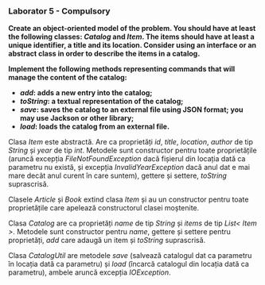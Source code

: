 ### Laborator 5 - Compulsory

**Create an object-oriented model of the problem. You should have at least the following classes: *Catalog* and *Item*. The items should have at least a unique identifier, a title and its location. Consider using an interface or an abstract class in order to describe the items in a catalog.**

**Implement the following methods representing commands that will manage the content of the catalog:**
+ ***add*: adds a new entry into the catalog;**
+ ***toString*: a textual representation of the catalog;**
+ ***save*: saves the catalog to an external file using JSON format; you may use Jackson or other library;**
+ ***load*: loads the catalog from an external file.**

Clasa *Item* este abstractă. Are ca proprietăți *id*, *title*, *location*, *author* de tip *String* și *year* de tip *int*. Metodele sunt constructor pentru toate proprietățile (aruncă excepția *FileNotFoundException* dacă fișierul din locația dată ca parametru nu există, și excepția *InvalidYearException* dacă anul dat e mai mare decât anul curent în care suntem), gettere și settere, *toString* suprascrisă.

Clasele *Article* și *Book* extind clasa *Item* și au un constructor pentru toate proprietățile care apelează constructorul clasei moștenite.

Clasa *Catalog* are ca proprietăți *name* de tip *String* și *items* de tip *List< Item >*. Metodele sunt constructor pentru *name*, gettere și settere pentru proprietăți, *add* care adaugă un item și *toString* suprascrisă.

Clasa *CatalogUtil* are metodele *save* (salvează catalogul dat ca parametru în locația dată ca parametru) și *load* (încarcă catalogul din locația dată ca parametru), ambele aruncă excepția *IOException*.